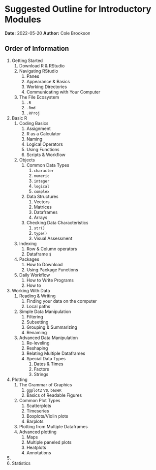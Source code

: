# Suggested Outline for Introductory Modules

**Date:** 2022-05-20
**Author:** Cole Brookson

## Order of Information

1. Getting Started
    1. Download R & RStudio
    2. Navigating RStudio
        1. Panes
        2. Appearance & Basics
        3. Working Directories
        4. Communicating with Your Computer
    3. The File Ecosystem
        1. `.R`
        2. `.Rmd`
        3. `.RProj`
2. Basic R 
    1. Coding Basics
        1. Assignment
        2. R as a Calculator
        3. Naming
        4. Logical Operators
        5. Using Functions
        6. Scripts & Workflow
    2. Objects
        1. Common Data Types
            1. `character`
            2. `numeric`
            3. `integer`
            4. `logical`
            5. `complex`   
        2. Data Structures
            1. Vectors
            2. Matrices
            3. Dataframes
            4. Arrays
        3. Checking Data Characteristics
            1. `str()`
            2. `type()`
            3. Visual Assessment
    3. Indexing
        1. Row & Column operators
        2. Dataframe `$`
    4. Packages
        1. How to Download 
        2. Using Package Functions
    5. Daily Workflow
        1. How to Write Programs
        2. How to 
3. Working With Data
    1. Reading & Writing
        1. Finding your data on the computer
        2. Local paths
    2. Simple Data Manipulation
        1. Filtering
        2. Subsetting
        3. Grouping & Summarizing
        4. Renaming
    3. Advanced Data Manipulation
        1. Re-leveling
        2. Reshaping
        3. Relating Multiple Dataframes
        4. Special Data Types
            1. Dates & Times
            2. Factors
            3. Strings
4. Plotting 
    1. The Grammar of Graphics
        1. `ggplot2` vs. `baseR`
        2. Basics of Readable Figures
    2. Common Plot Types
        1. Scatterplots
        2. Timeseries
        3. Boxplots/Violin plots
        4. Barplots
    3. Plotting from Multiple Dataframes
    4. Advanced plotting
        1. Maps
        2. Multiple paneled plots
        3. Heatplots
        4. Annotations
5. 
5. Statistics



